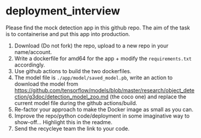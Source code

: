 # deployment_interview

Please find the mock detection app in this github repo. The aim of the task is to containerise and put this app into production.

1. Download (Do not fork) the repo, upload to a new repo in your name/account.
2. Write a dockerfile for amd64 for the app + modify the `requirements.txt` accordingly.
3. Use github actions to build the two dockerfiles.
4. The model file is `./app/model/saved_model.pb`, write an action to download the model from https://github.com/tensorflow/models/blob/master/research/object_detection/g3doc/detection_model_zoo.md (the coco one) and replace the current model file during the github actions/build.
5. Re-factor your approach to make the Docker image as small as you can.
6. Improve the repo/python code/deployment in some imaginative way to show-off... Highlight this in the readme.
7. Send the recycleye team the link to your code.
